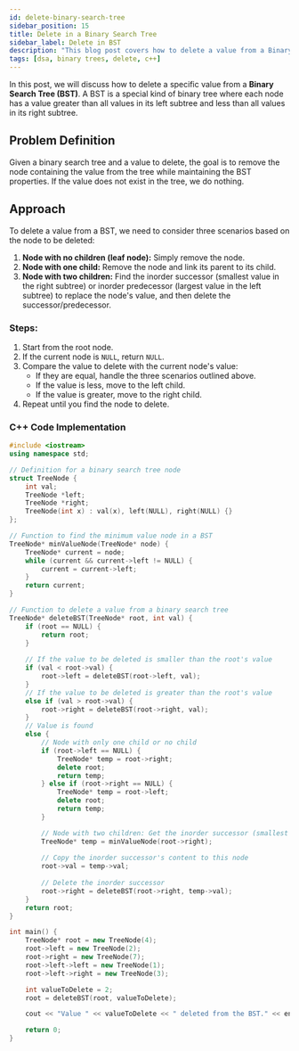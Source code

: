 ```yaml
---
id: delete-binary-search-tree
sidebar_position: 15
title: Delete in a Binary Search Tree
sidebar_label: Delete in BST
description: "This blog post covers how to delete a value from a Binary Search Tree (BST) in C++, along with explanations and code examples."
tags: [dsa, binary trees, delete, c++]
---
```


In this post, we will discuss how to delete a specific value from a **Binary Search Tree (BST)**. A BST is a special kind of binary tree where each node has a value greater than all values in its left subtree and less than all values in its right subtree.

## Problem Definition
Given a binary search tree and a value to delete, the goal is to remove the node containing the value from the tree while maintaining the BST properties. If the value does not exist in the tree, we do nothing.

## Approach
To delete a value from a BST, we need to consider three scenarios based on the node to be deleted:

1. **Node with no children (leaf node):** Simply remove the node.
2. **Node with one child:** Remove the node and link its parent to its child.
3. **Node with two children:** Find the inorder successor (smallest value in the right subtree) or inorder predecessor (largest value in the left subtree) to replace the node's value, and then delete the successor/predecessor.

### Steps:
1. Start from the root node.
2. If the current node is `NULL`, return `NULL`.
3. Compare the value to delete with the current node's value:
   - If they are equal, handle the three scenarios outlined above.
   - If the value is less, move to the left child.
   - If the value is greater, move to the right child.
4. Repeat until you find the node to delete.

### C++ Code Implementation

```cpp
#include <iostream>
using namespace std;

// Definition for a binary search tree node
struct TreeNode {
    int val;
    TreeNode *left;
    TreeNode *right;
    TreeNode(int x) : val(x), left(NULL), right(NULL) {}
};

// Function to find the minimum value node in a BST
TreeNode* minValueNode(TreeNode* node) {
    TreeNode* current = node;
    while (current && current->left != NULL) {
        current = current->left;
    }
    return current;
}

// Function to delete a value from a binary search tree
TreeNode* deleteBST(TreeNode* root, int val) {
    if (root == NULL) {
        return root;
    }
    
    // If the value to be deleted is smaller than the root's value
    if (val < root->val) {
        root->left = deleteBST(root->left, val);
    } 
    // If the value to be deleted is greater than the root's value
    else if (val > root->val) {
        root->right = deleteBST(root->right, val);
    } 
    // Value is found
    else {
        // Node with only one child or no child
        if (root->left == NULL) {
            TreeNode* temp = root->right;
            delete root;
            return temp;
        } else if (root->right == NULL) {
            TreeNode* temp = root->left;
            delete root;
            return temp;
        }

        // Node with two children: Get the inorder successor (smallest in the right subtree)
        TreeNode* temp = minValueNode(root->right);
        
        // Copy the inorder successor's content to this node
        root->val = temp->val;
        
        // Delete the inorder successor
        root->right = deleteBST(root->right, temp->val);
    }
    return root;
}

int main() {
    TreeNode* root = new TreeNode(4);
    root->left = new TreeNode(2);
    root->right = new TreeNode(7);
    root->left->left = new TreeNode(1);
    root->left->right = new TreeNode(3);

    int valueToDelete = 2;
    root = deleteBST(root, valueToDelete);

    cout << "Value " << valueToDelete << " deleted from the BST." << endl;

    return 0;
}
```